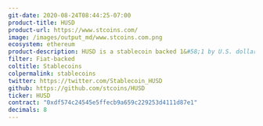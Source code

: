 ```yaml
---
git-date: 2020-08-24T08:44:25-07:00
product-title: HUSD
product-url: https://www.stcoins.com/
image: /images/output_md/www.stcoins.com.png
ecosystem: ethereum
product-description: HUSD is a stablecoin backed 1&#58;1 by U.S. dollars held in a U.S. trust company.
filter: Fiat-backed
coltitle: Stablecoins
colpermalink: stablecoins
twitter: https://twitter.com/Stablecoin_HUSD
github: https://github.com/stcoins/HUSD
ticker: HUSD
contract: "0xdf574c24545e5ffecb9a659c229253d4111d87e1"
decimals: 8
---
```

